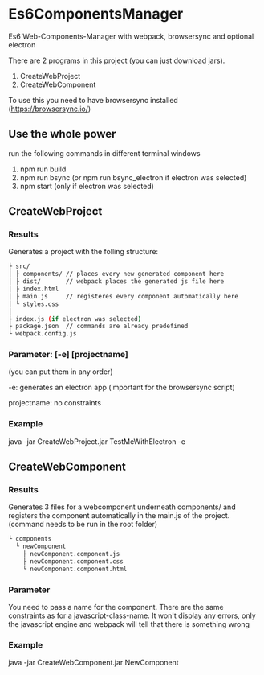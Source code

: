 # Es6ComponentsManager
Es6 Web-Components-Manager with webpack, browsersync and optional electron

There are 2 programs in this project (you can just download jars).

1. CreateWebProject
2. CreateWebComponent

To use this you need to have browsersync installed (https://browsersync.io/)

## Use the whole power
run the following commands in different terminal windows
1. npm run build
2. npm run bsync (or npm run bsync_electron if electron was selected)
3. npm start (only if electron was selected)

## CreateWebProject
### Results
Generates a project with the folling structure:
```bash
├ src/
│ ├ components/ // places every new generated component here
│ ├ dist/       // webpack places the generated js file here
│ ├ index.html
│ ├ main.js     // registeres every component automatically here
│ └ styles.css
│
├ index.js (if electron was selected)
├ package.json  // commands are already predefined
└ webpack.config.js
```

### Parameter: [-e] [projectname]
(you can put them in any order)

-e: generates an electron app (important for the browsersync script)

projectname: no constraints

### Example
java -jar CreateWebProject.jar TestMeWithElectron -e

## CreateWebComponent
### Results
Generates 3 files for a webcomponent underneath components/ and registers the component automatically in the main.js of the project. (command needs to be run in the root folder)
```bash
└ components
  └ newComponent
    ├ newComponent.component.js
    ├ newComponent.component.css
    └ newComponent.component.html
```
    
### Parameter
You need to pass a name for the component.
There are the same constraints as for a javascript-class-name. It won't display any errors, only the javascript engine and webpack will tell that there is something wrong

### Example
java -jar CreateWebComponent.jar NewComponent
